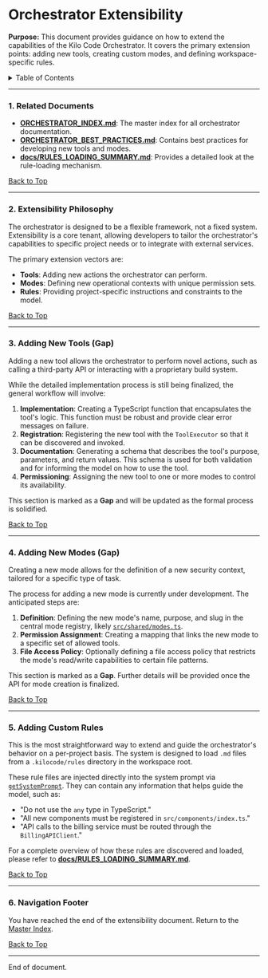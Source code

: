 # Orchestrator Extensibility

**Purpose:** This document provides guidance on how to extend the capabilities of the Kilo Code Orchestrator. It covers the primary extension points: adding new tools, creating custom modes, and defining workspace-specific rules.

<details>
<summary>Table of Contents</summary>

- [1. Related Documents](#related-documents)
- [2. Extensibility Philosophy](#extensibility-philosophy)
- [3. Adding New Tools (Gap)](#adding-new-tools-gap)
- [4. Adding New Modes (Gap)](#adding-new-modes-gap)
- [5. Adding Custom Rules](#adding-custom-rules)
- [6. Navigation Footer](#navigation-footer)

</details>

---

### 1. Related Documents

<a id="related-documents"></a>

- **[ORCHESTRATOR_INDEX.md](ORCHESTRATOR_INDEX.md)**: The master index for all orchestrator documentation.
- **[ORCHESTRATOR_BEST_PRACTICES.md](ORCHESTRATOR_BEST_PRACTICES.md)**: Contains best practices for developing new tools and modes.
- **[docs/RULES_LOADING_SUMMARY.md](RULES_LOADING_SUMMARY.md)**: Provides a detailed look at the rule-loading mechanism.

[Back to Top](#orchestrator-extensibility)

---

### 2. Extensibility Philosophy

<a id="extensibility-philosophy"></a>

The orchestrator is designed to be a flexible framework, not a fixed system. Extensibility is a core tenant, allowing developers to tailor the orchestrator's capabilities to specific project needs or to integrate with external services.

The primary extension vectors are:

- **Tools**: Adding new actions the orchestrator can perform.
- **Modes**: Defining new operational contexts with unique permission sets.
- **Rules**: Providing project-specific instructions and constraints to the model.

[Back to Top](#orchestrator-extensibility)

---

### 3. Adding New Tools (Gap)

<a id="adding-new-tools-gap"></a>

Adding a new tool allows the orchestrator to perform novel actions, such as calling a third-party API or interacting with a proprietary build system.

While the detailed implementation process is still being finalized, the general workflow will involve:

1.  **Implementation**: Creating a TypeScript function that encapsulates the tool's logic. This function must be robust and provide clear error messages on failure.
2.  **Registration**: Registering the new tool with the `ToolExecutor` so that it can be discovered and invoked.
3.  **Documentation**: Generating a schema that describes the tool's purpose, parameters, and return values. This schema is used for both validation and for informing the model on how to use the tool.
4.  **Permissioning**: Assigning the new tool to one or more modes to control its availability.

This section is marked as a **Gap** and will be updated as the formal process is solidified.

[Back to Top](#orchestrator-extensibility)

---

### 4. Adding New Modes (Gap)

<a id="adding-new-modes-gap"></a>

Creating a new mode allows for the definition of a new security context, tailored for a specific type of task.

The process for adding a new mode is currently under development. The anticipated steps are:

1.  **Definition**: Defining the new mode's name, purpose, and slug in the central mode registry, likely [`src/shared/modes.ts`](src/shared/modes.ts:69).
2.  **Permission Assignment**: Creating a mapping that links the new mode to a specific set of allowed tools.
3.  **File Access Policy**: Optionally defining a file access policy that restricts the mode's read/write capabilities to certain file patterns.

This section is marked as a **Gap**. Further details will be provided once the API for mode creation is finalized.

[Back to Top](#orchestrator-extensibility)

---

### 5. Adding Custom Rules

<a id="adding-custom-rules"></a>

This is the most straightforward way to extend and guide the orchestrator's behavior on a per-project basis. The system is designed to load `.md` files from a `.kilocode/rules` directory in the workspace root.

These rule files are injected directly into the system prompt via [`getSystemPrompt`](src/core/task/Task.ts:2499). They can contain any information that helps guide the model, such as:

- "Do not use the `any` type in TypeScript."
- "All new components must be registered in `src/components/index.ts`."
- "API calls to the billing service must be routed through the `BillingAPIClient`."

For a complete overview of how these rules are discovered and loaded, please refer to **[docs/RULES_LOADING_SUMMARY.md](RULES_LOADING_SUMMARY.md)**.

[Back to Top](#orchestrator-extensibility)

---

### 6. Navigation Footer

<a id="navigation-footer"></a>

You have reached the end of the extensibility document. Return to the [Master Index](ORCHESTRATOR_INDEX.md).

[Back to Top](#orchestrator-extensibility)

---

End of document.
